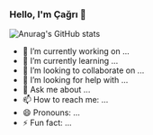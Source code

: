 ### Hello, I'm Çağrı 👋

![Anurag's GitHub stats](https://github-readme-stats.vercel.app/api?username=anuraghazra&show_icons=true)

- 🔭 I’m currently working on ...
- 🌱 I’m currently learning ...
- 👯 I’m looking to collaborate on ...
- 🤔 I’m looking for help with ...
- 💬 Ask me about ...
- 📫 How to reach me: ...
- 😄 Pronouns: ...
- ⚡ Fun fact: ...

